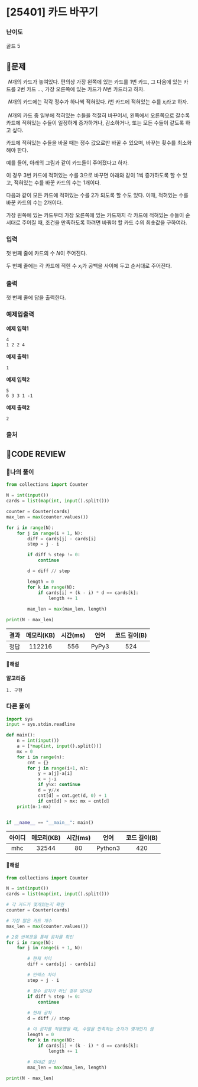 # [25401] 카드 바꾸기

### **난이도**
골드 5
## **📝문제**
 
$N$개의 카드가 놓여있다. 편의상 가장 왼쪽에 있는 카드를 
$1$번 카드, 그 다음에 있는 카드를 
$2$번 카드 
$\dots$, 가장 오른쪽에 있는 카드가 
$N$번 카드라고 하자.

 
$N$개의 카드에는 각각 정수가 하나씩 적혀있다. 
$i$번 카드에 적혀있는 수를 
$x_i$라고 하자.

 
$N$개의 카드 중 일부에 적혀있는 수들을 적절히 바꾸어서, 왼쪽에서 오른쪽으로 갈수록 카드에 적혀있는 수들이 일정하게 증가하거나, 감소하거나, 또는 모든 수들이 같도록 하고 싶다.

카드에 적혀있는 수들을 바꿀 때는 정수 값으로만 바꿀 수 있으며, 바꾸는 횟수를 최소화해야 한다.

예를 들어, 아래의 그림과 같이 카드들이 주어졌다고 하자.



이 경우 
$3$번 카드에 적혀있는 수를 
$3$으로 바꾸면 아래와 같이 
$1$씩 증가하도록 할 수 있고, 적혀있는 수를 바꾼 카드의 수는 
$1$개이다.



다음과 같이 모든 카드에 적혀있는 수를 
$2$가 되도록 할 수도 있다. 이때, 적혀있는 수를 바꾼 카드의 수는 
$2$개이다.



가장 왼쪽에 있는 카드부터 가장 오른쪽에 있는 카드까지 각 카드에 적혀있는 수들이 순서대로 주어질 때, 조건을 만족하도록 하려면 바꿔야 할 카드 수의 최솟값을 구하여라.
### **입력**
첫 번째 줄에 카드의 수 
$N$이 주어진다.

두 번째 줄에는 각 카드에 적힌 수 
$x_i$가 공백을 사이에 두고 순서대로 주어진다.
### **출력**
첫 번째 줄에 답을 출력한다.
### **예제입출력**

**예제 입력1**

```
4
1 2 2 4
```

**예제 출력1**

```
1
```

**예제 입력2**

```
5
6 3 3 1 -1
```

**예제 출력2**

```
2
```
### **출처**

## **🧐CODE REVIEW**

### **🧾나의 풀이**

```python
from collections import Counter

N = int(input())
cards = list(map(int, input().split()))

counter = Counter(cards)
max_len = max(counter.values())

for i in range(N):
    for j in range(i + 1, N):
        diff = cards[j] - cards[i]
        step = j - i

        if diff % step != 0:
            continue

        d = diff // step

        length = 0
        for k in range(N):
            if cards[i] + (k - i) * d == cards[k]:
                length += 1
        
        max_len = max(max_len, length)

print(N - max_len)
```

결과	| 메모리(KB) |	시간(ms) |	언어 |	코드 길이(B)
:----|:-----:|:-----:|:-----:|:--------:
정답|112216|556|PyPy3|524
#### **📝해설**

**알고리즘**
```
1. 구현
```

### **다른 풀이**

```python
import sys
input = sys.stdin.readline

def main():
    n = int(input())
    a = [*map(int, input().split())]
    mx = 0
    for i in range(n):
        cnt = {}
        for j in range(i+1, n):
            y = a[j]-a[i]
            x = j-i
            if y%x: continue
            d = y//x
            cnt[d] = cnt.get(d, 0) + 1
            if cnt[d] > mx: mx = cnt[d]
    print(n-1-mx)


if __name__ == "__main__": main()
```

아이디 | 메모리(KB) |	시간(ms) |	언어 |	코드 길이(B) 
:-----:|:-----:|:-----:|:----:|:--------:
mhc|32544|80|Python3|420
#### **📝해설**

```python
from collections import Counter

N = int(input())
cards = list(map(int, input().split()))

# 각 카드가 몇개있는지 확인
counter = Counter(cards)

# 가장 많은 카드 개수
max_len = max(counter.values())

# 2중 반복문을 통해 공차를 확인
for i in range(N):
    for j in range(i + 1, N):

        # 현재 차이
        diff = cards[j] - cards[i]

        # 인덱스 차이
        step = j - i

        # 정수 공차가 아닌 경우 넘어감
        if diff % step != 0:
            continue
        
        # 현재 공차
        d = diff // step

        # 이 공차를 적용했을 때, 수열을 만족하는 숫자가 몇개인지 셈
        length = 0
        for k in range(N):
            if cards[i] + (k - i) * d == cards[k]:
                length += 1
        
        # 최대값 갱신
        max_len = max(max_len, length)

print(N - max_len)
```